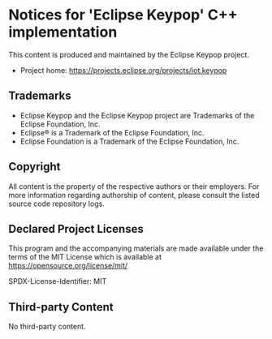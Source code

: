 # Notices for 'Eclipse Keypop' C++ implementation

This content is produced and maintained by the Eclipse Keypop project.

* Project home: https://projects.eclipse.org/projects/iot.keypop

## Trademarks

* Eclipse Keypop and the Eclipse Keypop project are Trademarks of the Eclipse Foundation, Inc.
* Eclipse® is a Trademark of the Eclipse Foundation, Inc.
* Eclipse Foundation is a Trademark of the Eclipse Foundation, Inc.

## Copyright

All content is the property of the respective authors or their employers.
For more information regarding authorship of content, please consult the
listed source code repository logs.

## Declared Project Licenses

This program and the accompanying materials are made available under the terms
of the MIT License which is available at
https://opensource.org/license/mit/

SPDX-License-Identifier: MIT

## Third-party Content

No third-party content.

